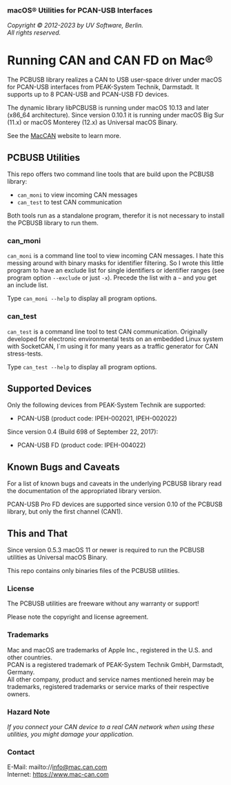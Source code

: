 ### macOS&reg; Utilities for PCAN-USB Interfaces

*Copyright &copy;  2012-2023 by UV Software, Berlin.*\
*All rights reserved.*

# Running CAN and CAN FD on Mac&reg;

The PCBUSB library realizes a CAN to USB user-space driver under macOS for PCAN-USB interfaces from PEAK-System Technik, Darmstadt.
It supports up to 8 PCAN-USB and PCAN-USB FD devices.

The dynamic library libPCBUSB is running under macOS 10.13 and later (x86_64 architecture).
Since version 0.10.1 it is running under macOS Big Sur (11.x) or macOS Monterey (12.x) as Universal macOS Binary.  

See the [MacCAN](https://www.mac-can.com/) website to learn more.

## PCBUSB Utilities

This repo offers two command line tools that are build upon the PCBUSB library:
- `can_moni` to view incoming CAN messages
- `can_test` to test CAN communication

Both tools run as a standalone program, therefor it is not necessary to install the PCBUSB library to run them.

### can_moni

`can_moni` is a command line tool to view incoming CAN messages.
I hate this messing around with binary masks for identifier filtering.
So I wrote this little program to have an exclude list for single identifiers or identifier ranges (see program option `--exclude` or just `-x`).
Precede the list with a `~` and you get an include list.

Type `can_moni --help` to display all program options.

### can_test

`can_test` is a command line tool to test CAN communication.
Originally developed for electronic environmental tests on an embedded Linux system with SocketCAN, I´m using it for many years as a traffic generator for CAN stress-tests.

Type `can_test --help` to display all program options.

## Supported Devices

Only the following devices from PEAK-System Technik are supported:
- PCAN-USB (product code: IPEH-002021, IPEH-002022)

Since version 0.4 (Build 698 of September 22, 2017):
- PCAN-USB FD (product code: IPEH-004022)

## Known Bugs and Caveats

For a list of known bugs and caveats in the underlying PCBUSB library read the documentation of the appropriated library version.

PCAN-USB Pro FD devices are supported since version 0.10 of the PCBUSB library, but only the first channel (CAN1).

## This and That

Since version 0.5.3 macOS 11 or newer is required to run the PCBUSB utilities as Universal macOS Binary.

This repo contains only binaries files of the PCBUSB utilities.

### License

The PCBUSB utilities are freeware without any warranty or support!

Please note the copyright and license agreement.

### Trademarks

Mac and macOS are trademarks of Apple Inc., registered in the U.S. and other countries. \
PCAN is a registered trademark of PEAK-System Technik GmbH, Darmstadt, Germany. \
All other company, product and service names mentioned herein may be trademarks, registered trademarks or service marks of their respective owners.

### Hazard Note

_If you connect your CAN device to a real CAN network when using these utilities, you might damage your application._

### Contact

E-Mail: mailto://info@mac.can.com \
Internet: https://www.mac-can.com
